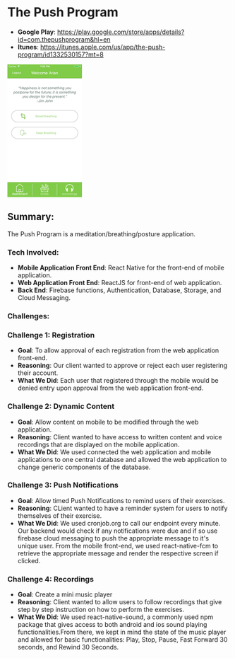 # The Push Program

* **Google Play**: https://play.google.com/store/apps/details?id=com.thepushprogram&hl=en
* **Itunes**: https://itunes.apple.com/us/app/the-push-program/id1332530157?mt=8

![alt text](/dashboard.png?raw=true "Dashboard")

## Summary:
The Push Program is a meditation/breathing/posture application.

### Tech Involved: 
* **Mobile Application Front End**: React Native for the front-end of mobile application.
* **Web Application Front End**: ReactJS for front-end of web application.
* **Back End**: Firebase functions, Authentication, Database, Storage, and Cloud Messaging.

### Challenges:
### Challenge 1: Registration
* **Goal**: To allow approval of each registration from the web application front-end.
* **Reasoning**: Our client wanted to approve or reject each user registering their account.
* **What We Did**: Each user that registered through the mobile would be denied entry upon approval from the web application front-end.

### Challenge 2: Dynamic Content
* **Goal**: Allow content on mobile to be modified through the web application.
* **Reasoning**:  Client wanted to have access to written content and voice recordings that are displayed on the mobile application.
* **What We Did**: We used connected the web application and mobile applications to one central database and allowed the web application to change generic components of the database.

### Challenge 3: Push Notifications
* **Goal**: Allow timed Push Notifications to remind users of their exercises.
* **Reasoning**: CLient wanted to have a reminder system for users to notify themselves of their exercise.
* **What We Did**: We used cronjob.org to call our endpoint every minute. Our backend would check if any notifications were due and if so use firebase cloud messaging to push the appropriate message to it's unique user. From the mobile front-end, we used react-native-fcm to retrieve the appropriate message and render the respective screen if clicked.

### Challenge 4: Recordings
* **Goal**: Create a mini music player
* **Reasoning**: Client wanted to allow users to follow recordings that give step by step instruction on how to perform the exercises.
* **What We Did**: We used react-native-sound, a commonly used npm package that gives access to both android and ios sound playing functionalities.From there, we kept in mind the state of the music player and allowed for basic functionalities: Play, Stop, Pause, Fast Forward 30 seconds, and Rewind 30 Seconds.
